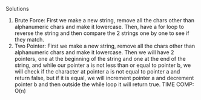 Solutions

1. Brute Force: First we make a new string, remove all the chars other than alphanumeric chars and make it lowercase. Then, have a for loop to reverse the string and then compare the 2 strings one by one to see if they match.
2. Two Pointer: First we make a new string, remove all the chars other than alphanumeric chars and make it lowercase. Then we will have 2 pointers, one at the beginning of the string and one at the end of the string, and while our pointer a is not less than or equal to pointer b, we will check if the character at pointer a is not equal to pointer a and return false, but if it is equal, we will increment pointer a and decrement pointer b and then outside the while loop it will return true. TIME COMP: O(n)
